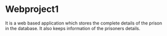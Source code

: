 # Webproject1
It is a web based application which stores the complete details of the prison in the database. It also keeps information of the prisoners details.

